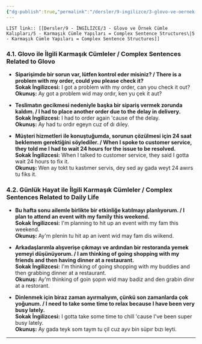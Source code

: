 ```yaml
---
{"dg-publish":true,"permalink":"/dersler/9-ingilizce/3-glovo-ve-oernek-cuemle-kaliplari/5-karmasik-cuemle-yapilari-complex-sentence-structures/"}
---
```


`LIST link:: [[Dersler/9 - İNGİLİZCE/3 - Glovo ve Örnek Cümle Kalıpları/5 - Karmaşık Cümle Yapıları = Complex Sentence Structures\|5 - Karmaşık Cümle Yapıları = Complex Sentence Structures]]
`
### 4.1. Glovo ile İlgili Karmaşık Cümleler / Complex Sentences Related to Glovo
- **Siparişimde bir sorun var, lütfen kontrol eder misiniz? / There is a problem with my order, could you please check it?**  
  **Sokak İngilizcesi:** I got a problem with my order, can you check it out?  
  **Okunuş:** Ay got a problem wid may ordır, ken yu çek it aut?

- **Teslimatın gecikmesi nedeniyle başka bir sipariş vermek zorunda kaldım. / I had to place another order due to the delay in delivery.**  
  **Sokak İngilizcesi:** I had to order again 'cause of the delay.  
  **Okunuş:** Ay had tu ordır egeyn cuz of dı dıley.

- **Müşteri hizmetleri ile konuştuğumda, sorunun çözülmesi için 24 saat beklemem gerektiğini söylediler. / When I spoke to customer service, they told me I had to wait 24 hours for the issue to be resolved.**  
  **Sokak İngilizcesi:** When I talked to customer service, they said I gotta wait 24 hours to fix it.  
  **Okunuş:** Wen ay tokt tu kastımer servis, dey sed ay gada weyt 24 awırs tu fiks it.

### 4.2. Günlük Hayat ile İlgili Karmaşık Cümleler / Complex Sentences Related to Daily Life
- **Bu hafta sonu ailemle birlikte bir etkinliğe katılmayı planlıyorum. / I plan to attend an event with my family this weekend.**  
  **Sokak İngilizcesi:** I'm planning to hit up an event with my fam this weekend.  
  **Okunuş:** Ay'm plenin tu hit ap an ivent wid may fam dis wiikend.

- **Arkadaşlarımla alışverişe çıkmayı ve ardından bir restoranda yemek yemeyi düşünüyorum. / I am thinking of going shopping with my friends and then having dinner at a restaurant.**  
  **Sokak İngilizcesi:** I'm thinking of going shopping with my buddies and then grabbing dinner at a restaurant.  
  **Okunuş:** Ay'm thinking of goin şopın wid may badiz and den grabin dinır at a restorant.

- **Dinlenmek için biraz zaman ayırmalıyım, çünkü son zamanlarda çok yoğunum. / I need to take some time to relax because I have been very busy lately.**  
  **Sokak İngilizcesi:** I gotta take some time to chill 'cause I've been super busy lately.  
  **Okunuş:** Ay gada teyk som taym tu çil cuz ayv bin süpır bızı leyti.

---